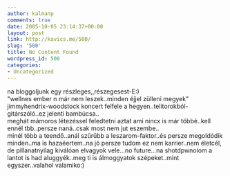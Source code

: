 ```yaml
---
author: kalmanp
comments: true
date: 2005-10-05 23:14:37+00:00
layout: post
link: http://kavics.me/500/
slug: '500'
title: No Content Found
wordpress_id: 500
categories:
- Uncategorized
---
```


na bloggoljunk egy részleges,,részegesest-E:)  
"wellnes ember n már nem leszek..minden éjjel zülleni megyek"  
jimmyhendrix-woodstock koncert felfele a hegyen..telitorokból-gitárszóló..ez jelenti bambúcsa..  
meghát mámoros létezéssel feledtetni aztat ami nincx is már többé..kell ennél tbb..persze naná..csak most nem jut eszembe..  
minél több a teendő..anál szűrűbb a leszarom-faktor..és persze megoldódik minden..ma is hazaéertem..na jó persze tudom ez nem karrier..nem életcél, de pillanatnyilag kiválóan elvagyok vele...no future...na shotdpwnolom a lantot is had aluggyék..meg ti is álmoggyatok szépeket..mint egyszer..valahol valamiko:)
